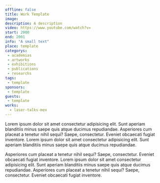```yaml
---
offline: false
title: Work Template
image: 
description: A description
video: https://www.youtube.com/watch?v=
start: 2000
end: 2001
info: "A small text"
place: template
categorys:
 - academias
 - artworks
 - exhibitions
 - publications
 - researchs
tags:
 - template
sponsors:
 - template
guests:
 - template
works:
  - laser-talks-mex
---
```


Lorem ipsum dolor sit amet consectetur adipisicing elit.<!--more--> Sunt aperiam blanditiis minus saepe quis atque ducimus repudiandae. Asperiores cum placeat a tenetur nihil sequi? Saepe, consectetur. Eveniet obcaecati fugiat inventore.
Lorem ipsum dolor sit amet consectetur adipisicing elit. Sunt aperiam blanditiis minus saepe quis atque ducimus repudiandae. 

Asperiores cum placeat a tenetur nihil sequi? Saepe, consectetur. Eveniet obcaecati fugiat inventore. Lorem ipsum dolor sit amet consectetur adipisicing elit. Sunt aperiam blanditiis minus saepe quis atque ducimus repudiandae. Asperiores cum placeat a tenetur nihil sequi? Saepe, consectetur. Eveniet obcaecati fugiat inventore.